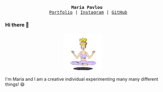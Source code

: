 <p>
  <pre align="center">
    <strong>Maria Pavlou </strong>
    <a href="https://maria-paul.github.io/">Portfolio</a> | <a href="https://www.instagram.com/radioactivebunnies/">Instagram</a> | <a href="https://github.com/maria-paul">GitHub</a></pre>
 </p>

### Hi there 👋

<p align="center">
  <img src="./floating-maria-small.gif" alt="floating maria" width="25%" />
</p>

I'm Maria and I am a creative individual experimenting many many different things! 😄

<!--
**maria-paul/maria-paul** is a ✨ _special_ ✨ repository because its `README.md` (this file) appears on your GitHub profile.

Here are some ideas to get you started:

- 🔭 I’m currently working on ...
- 🌱 I’m currently learning ...
- 👯 I’m looking to collaborate on ...
- 🤔 I’m looking for help with ...
- 💬 Ask me about ...
- 📫 How to reach me: ...
- 😄 Pronouns: ...
- ⚡ Fun fact: ...
-->
